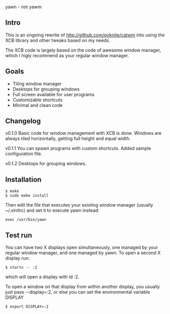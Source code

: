 yawn - not yawm

Intro
-----

This is an ongoing rewrite of http://github.com/pyknite/catwm into using the XCB library and other tweaks based on my needs.

The XCB code is largely based on the code of awesome window manager, which I higly recommend as your regular window manager.

Goals
-----

* Tiling window manager
* Desktops for grouping windows
* Full screen available for user programs
* Customizable shortcuts
* Minimal and clean code

Changelog
------

v0.1.0
Basic code for window management with XCB is done. Windows are always tiled horizontally, getting full height and equal width. 

v0.1.1
You can spawn programs with custom shortcuts. Added sample configuration file.

v0.1.2
Desktops for grouping windows.

Installation
------------

    $ make
    $ sudo make install

Then edit the file that executes your existing window manager (usually ~/.xinitrc) and set it to execute yawn instead:

    exec /usr/bin/yawn


Test run
--------

You can have two X displays open simultaneously, one managed by your regular window manager, and one managed by yawn. To open a second X display run:

    $ startx -- :2

which will open a display with id :2.

To open a window on that display from within another display, you usually just pass --display=:2, or else you can set the environmental variable DISPLAY

    $ export DISPLAY=:2
